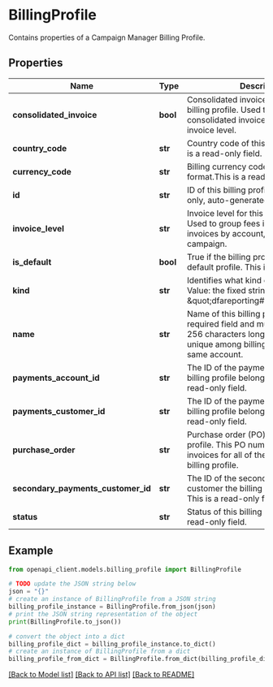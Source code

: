 # BillingProfile

Contains properties of a Campaign Manager Billing Profile.

## Properties

Name | Type | Description | Notes
------------ | ------------- | ------------- | -------------
**consolidated_invoice** | **bool** | Consolidated invoice option for this billing profile. Used to get a single, consolidated invoice across the chosen invoice level. | [optional] 
**country_code** | **str** | Country code of this billing profile.This is a read-only field. | [optional] 
**currency_code** | **str** | Billing currency code in ISO 4217 format.This is a read-only field. | [optional] 
**id** | **str** | ID of this billing profile. This is a read-only, auto-generated field. | [optional] 
**invoice_level** | **str** | Invoice level for this billing profile. Used to group fees into separate invoices by account, advertiser, or campaign. | [optional] 
**is_default** | **bool** | True if the billing profile is the account default profile. This is a read-only field. | [optional] 
**kind** | **str** | Identifies what kind of resource this is. Value: the fixed string \&quot;dfareporting#billingProfile\&quot;. | [optional] 
**name** | **str** | Name of this billing profile. This is a required field and must be less than 256 characters long and must be unique among billing profile in the same account. | [optional] 
**payments_account_id** | **str** | The ID of the payment account the billing profile belongs to. This is a read-only field. | [optional] 
**payments_customer_id** | **str** | The ID of the payment customer the billing profile belongs to. This is a read-only field. | [optional] 
**purchase_order** | **str** | Purchase order (PO) for this billing profile. This PO number is used in the invoices for all of the advertisers in this billing profile. | [optional] 
**secondary_payments_customer_id** | **str** | The ID of the secondary payment customer the billing profile belongs to. This is a read-only field. | [optional] 
**status** | **str** | Status of this billing profile.This is a read-only field. | [optional] 

## Example

```python
from openapi_client.models.billing_profile import BillingProfile

# TODO update the JSON string below
json = "{}"
# create an instance of BillingProfile from a JSON string
billing_profile_instance = BillingProfile.from_json(json)
# print the JSON string representation of the object
print(BillingProfile.to_json())

# convert the object into a dict
billing_profile_dict = billing_profile_instance.to_dict()
# create an instance of BillingProfile from a dict
billing_profile_from_dict = BillingProfile.from_dict(billing_profile_dict)
```
[[Back to Model list]](../README.md#documentation-for-models) [[Back to API list]](../README.md#documentation-for-api-endpoints) [[Back to README]](../README.md)


